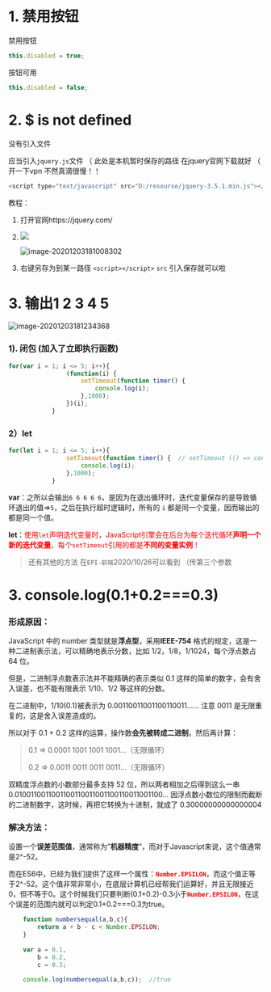 # 1. 禁用按钮

禁用按钮 

```js
this.disabled = true;
```

按钮可用

```js
this.disabled = false;
```

# 2. $ is not defined

没有引入文件 

应当引入`jquery.js`文件 （ 此处是本机暂时保存的路径 在jquery官网下载就好 （ 开一下vpn 不然真滴很慢！！

```js
<script type="text/javascript" src="D:/resourse/jquery-3.5.1.min.js"></script>
```

教程：

1. 打开官网https://jquery.com/

2. ![](E:\EPI\查缺补漏！\img\5WRSR{~{QFWA6V]}]L1}[TO.png)

   ![image-20201203181008302](C:\Users\杨佳睿\AppData\Roaming\Typora\typora-user-images\image-20201203181008302.png)

3. 右键另存为到某一路径 `<script></script>`  `src` 引入保存就可以啦

# 3. 输出1 2 3 4 5

![image-20201203181234368](C:\Users\杨佳睿\AppData\Roaming\Typora\typora-user-images\image-20201203181234368.png)

### 1). 闭包 (加入了立即执行函数)

```js
for(var i = 1; i <= 5; i++){
                (function(i) {
                    setTimeout(function timer() {
                        console.log(i);
                    },1000);
                })(i);
            }
```

### 2）let 

```js
for(let i = 1; i <= 5; i++){
                setTimeout(function timer() {  // setTimeout (() => console.log(i),0)
                    console.log(i);
                },1000);
            }
```

**var**：之所以会输出`6 6 6 6 6`，是因为在退出循环时，迭代变量保存的是导致循环退出的值=>`5`，之后在执行超时逻辑时，所有的 `i` 都是同一个变量，因而输出的都是同一个值。

**let**：<font color='red'>使用`let`声明迭代变量时，JavaScript引擎会在后台为每个迭代循环**声明一个新的迭代变量**，每个`setTimeout`引用的都是**不同的变量实例**！</font>

> 还有其他的方法 在`EPI-前端`2020/10/26可以看到 （传第三个参数

# 3. console.log(0.1+0.2===0.3)

### 形成原因：

JavaScript 中的 number 类型就是**浮点型**，采用**IEEE-754** 格式的规定，这是一种二进制表示法，可以精确地表示分数，比如 1/2，1/8，1/1024，每个浮点数占 64 位。

但是，二进制浮点数表示法并不能精确的表示类似 0.1 这样的简单的数字，会有舍入误差，也不能有限表示 1/10、1/2 等这样的分数。

在二进制中，1/10(0.1)被表示为 0.00110011001100110011…… 注意 0011 是无限重复的，这是舍入误差造成的。

所以对于 0.1 + 0.2 这样的运算，操作数**会先被转成二进制**，然后再计算： 

>  0.1 => 0.0001 1001 1001 1001…（无限循环） 
>
>  0.2 => 0.0011 0011 0011 0011…（无限循环） 

双精度浮点数的小数部分最多支持 52 位，所以两者相加之后得到这么一串 0.0100110011001100110011001100110011001100... 因浮点数小数位的限制而截断的二进制数字，这时候，再把它转换为十进制，就成了 0.30000000000000004

### 解决方法：

设置一个**误差范围值**，通常称为”**机器精度**“，而对于Javascript来说，这个值通常是2^-52。

而在ES6中，已经为我们提供了这样一个属性：<font color = 'red'>**`Number.EPSILON`**</font>，而这个值正等于2^-52。这个值非常非常小，在底层计算机已经帮我们运算好，并且无限接近0，但不等于0。这个时候我们只要判断(0.1+0.2)-0.3小于<font color = 'red'>**`Number.EPSILON`**</font>，在这个误差的范围内就可以判定0.1+0.2===0.3为true。

```js
    function numbersequal(a,b,c){
        return a + b - c < Number.EPSILON;
    }
    
    var a = 0.1,
        b = 0.2,
        c = 0.3;
        
    console.log(numbersequal(a,b,c));  //true
```

